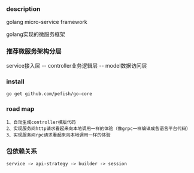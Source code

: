 ### description

golang micro-service framework

golang实现的微服务框架

### 推荐微服务架构分层

service接入层 -- controller业务逻辑层 -- model数据访问层

### install

```shell
go get github.com/pefish/go-core 
```

### road map
    1、自动生成controller模版代码
    2、实现服务间http请求看起来向本地调用一样的体验（像grpc一样编译成各语言平台代码）
    3、实现服务间rpc请求看起来向本地调用一样的体验

### 包依赖关系
```shell
service -> api-strategy -> builder -> session
```

